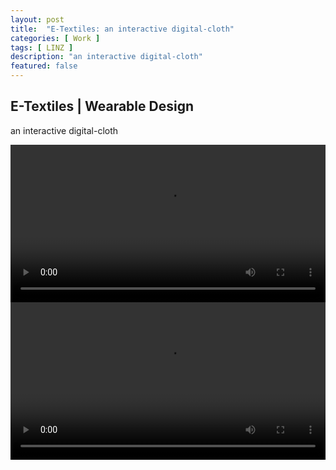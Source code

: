 ```yaml
---
layout: post
title:  "E-Textiles: an interactive digital-cloth"
categories: [ Work ]
tags: [ LINZ ]
description: "an interactive digital-cloth"
featured: false
---
```


## E-Textiles | Wearable Design

an interactive digital-cloth

<video width="100%" controls>
    <source src="https://user-images.githubusercontent.com/3339663/193594907-1f9d9d57-93b8-4205-b3ad-45cdab0e3652.mp4" type="video/mp4">
</video>

<video width="100%" controls>
    <source src="https://user-images.githubusercontent.com/3339663/193594923-e937f3c3-3405-4211-b99b-c89111e09705.mp4" type="video/mp4">
</video>
